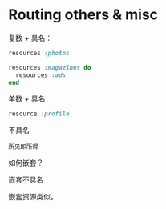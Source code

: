 # Routing others & misc

复数 + 具名：

```ruby
resources :photos

resources :magazines do
  resources :ads
end
```

单数 + 具名

```ruby
resource :profile
```

不具名

```
所见即所得
```

如何嵌套？

嵌套不具名

嵌套资源类似。
